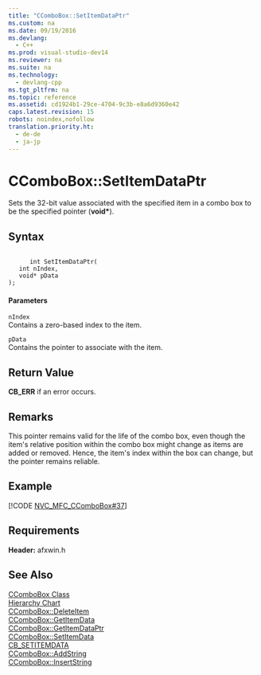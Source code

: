 ```yaml
---
title: "CComboBox::SetItemDataPtr"
ms.custom: na
ms.date: 09/19/2016
ms.devlang: 
  - C++
ms.prod: visual-studio-dev14
ms.reviewer: na
ms.suite: na
ms.technology: 
  - devlang-cpp
ms.tgt_pltfrm: na
ms.topic: reference
ms.assetid: cd1924b1-29ce-4704-9c3b-e8a6d9360e42
caps.latest.revision: 15
robots: noindex,nofollow
translation.priority.ht: 
  - de-de
  - ja-jp
---
```

# CComboBox::SetItemDataPtr
Sets the 32-bit value associated with the specified item in a combo box to be the specified pointer (**void\***).  
  
## Syntax  
  
```  
  
      int SetItemDataPtr(   
   int nIndex,   
   void* pData   
);  
```  
  
#### Parameters  
 `nIndex`  
 Contains a zero-based index to the item.  
  
 `pData`  
 Contains the pointer to associate with the item.  
  
## Return Value  
 **CB_ERR** if an error occurs.  
  
## Remarks  
 This pointer remains valid for the life of the combo box, even though the item's relative position within the combo box might change as items are added or removed. Hence, the item's index within the box can change, but the pointer remains reliable.  
  
## Example  
 [!CODE [NVC_MFC_CComboBox#37](../CodeSnippet/VS_Snippets_Cpp/NVC_MFC_CComboBox#37)]  
  
## Requirements  
 **Header:** afxwin.h  
  
## See Also  
 [CComboBox Class](../vs140/CComboBox-Class.md)   
 [Hierarchy Chart](../vs140/Hierarchy-Chart.md)   
 [CComboBox::DeleteItem](../vs140/CComboBox--DeleteItem.md)   
 [CComboBox::GetItemData](../vs140/CComboBox--GetItemData.md)   
 [CComboBox::GetItemDataPtr](../vs140/CComboBox--GetItemDataPtr.md)   
 [CComboBox::SetItemData](../vs140/CComboBox--SetItemData.md)   
 [CB_SETITEMDATA](http://msdn.microsoft.com/library/windows/desktop/bb775909)   
 [CComboBox::AddString](../vs140/CComboBox--AddString.md)   
 [CComboBox::InsertString](../vs140/CComboBox--InsertString.md)